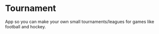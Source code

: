 # Tournament
App so you can make your own small tournaments/leagues for games like football and hockey.
